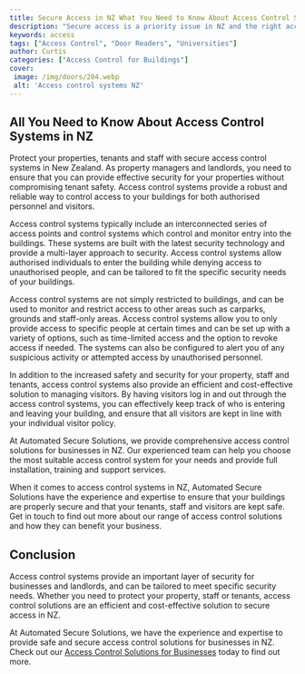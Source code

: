 ```yaml
---
title: Secure Access in NZ What You Need to Know About Access Control Systems
description: "Secure access is a priority issue in NZ and the right access control system can help keep you safe Learn more about the range of options available and the important security measures you should have in place"
keywords: access
tags: ["Access Control", "Door Readers", "Universities"]
author: Curtis
categories: ["Access Control for Buildings"]
cover: 
 image: /img/doors/204.webp
 alt: 'Access control systems NZ'
---
```

## All You Need to Know About Access Control Systems in NZ

Protect your properties, tenants and staff with secure access control systems in New Zealand. As property managers and landlords, you need to ensure that you can provide effective security for your properties without compromising tenant safety. Access control systems provide a robust and reliable way to control access to your buildings for both authorised personnel and visitors.

Access control systems typically include an interconnected series of access points and control systems which control and monitor entry into the buildings. These systems are built with the latest security technology and provide a multi-layer approach to security. Access control systems allow authorised individuals to enter the building while denying access to unauthorised people, and can be tailored to fit the specific security needs of your buildings.

Access control systems are not simply restricted to buildings, and can be used to monitor and restrict access to other areas such as carparks, grounds and staff-only areas. Access control systems allow you to only provide access to specific people at certain times and can be set up with a variety of options, such as time-limited access and the option to revoke access if needed. The systems can also be configured to alert you of any suspicious activity or attempted access by unauthorised personnel.

In addition to the increased safety and security for your property, staff and tenants, access control systems also provide an efficient and cost-effective solution to managing visitors. By having visitors log in and out through the access control systems, you can effectively keep track of who is entering and leaving your building, and ensure that all visitors are kept in line with your individual visitor policy.

At Automated Secure Solutions, we provide comprehensive access control solutions for businesses in NZ. Our experienced team can help you choose the most suitable access control system for your needs and provide full installation, training and support services.

When it comes to access control systems in NZ, Automated Secure Solutions have the experience and expertise to ensure that your buildings are properly secure and that your tenants, staff and visitors are kept safe. Get in touch to find out more about our range of access control solutions and how they can benefit your business. 

## Conclusion

Access control systems provide an important layer of security for businesses and landlords, and can be tailored to meet specific security needs. Whether you need to protect your property, staff or tenants, access control solutions are an efficient and cost-effective solution to secure access in NZ. 

At Automated Secure Solutions, we have the experience and expertise to provide safe and secure access control solutions for businesses in NZ. Check out our [Access Control Solutions for Businesses](/access-control) today to find out more.
